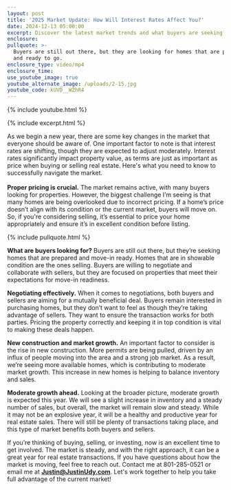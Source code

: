 ```yaml
---
layout: post
title: '2025 Market Update: How Will Interest Rates Affect You?'
date: 2024-12-13 05:00:00
excerpt: Discover the latest market trends and what buyers are seeking.
enclosure:
pullquote: >-
  Buyers are still out there, but they are looking for homes that are prepared
  and ready to go. 
enclosure_type: video/mp4
enclosure_time:
use_youtube_image: true
youtube_alternate_image: /uploads/2-15.jpg
youtube_code: kUVD__WZhR4
---
```

{% include youtube.html %}

{% include excerpt.html %}

As we begin a new year, there are some key changes in the market that everyone should be aware of. One important factor to note is that interest rates are shifting, though they are expected to adjust moderately. Interest rates significantly impact property value, as terms are just as important as price when buying or selling real estate. Here's what you need to know to successfully navigate the market.<br><br>**Proper pricing is crucial.** The market remains active, with many buyers looking for properties. However, the biggest challenge I’m seeing is that many homes are being overlooked due to incorrect pricing. If a home’s price doesn’t align with its condition or the current market, buyers will move on. So, if you're considering selling, it’s essential to price your home appropriately and ensure it’s in excellent condition before listing.

{% include pullquote.html %}

**What are buyers looking for?** Buyers are still out there, but they’re seeking homes that are prepared and move-in ready. Homes that are in showable condition are the ones selling. Buyers are willing to negotiate and collaborate with sellers, but they are focused on properties that meet their expectations for move-in readiness.

**Negotiating effectively.** When it comes to negotiations, both buyers and sellers are aiming for a mutually beneficial deal. Buyers remain interested in purchasing homes, but they don’t want to feel as though they’re taking advantage of sellers. They want to ensure the transaction works for both parties. Pricing the property correctly and keeping it in top condition is vital to making these deals happen.

**New construction and market growth.** An important factor to consider is the rise in new construction. More permits are being pulled, driven by an influx of people moving into the area and a strong job market. As a result, we’re seeing more available homes, which is contributing to moderate market growth. This increase in new homes is helping to balance inventory and sales.

**Moderate growth ahead.** Looking at the broader picture, moderate growth is expected this year. We will see a slight increase in inventory and a steady number of sales, but overall, the market will remain slow and steady. While it may not be an explosive year, it will be a healthy and productive year for real estate sales. There will still be plenty of transactions taking place, and this type of market benefits both buyers and sellers.

If you’re thinking of buying, selling, or investing, now is an excellent time to get involved. The market is steady, and with the right approach, it can be a great year for real estate transactions. If you have questions about how the market is moving, feel free to reach out. Contact me at 801-285-0521 or email me at [**Justin@JustinUdy.com**](mailto:Justin@JustinUdy.com). Let's work together to help you take full advantage of the current market!